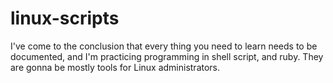 # linux-scripts

I've come to the conclusion that every thing you need to learn needs to be documented, and I'm practicing programming in shell script, and ruby. They are gonna be mostly tools for Linux administrators.
